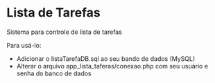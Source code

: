 # Lista de Tarefas
Sistema para controle de lista de tarefas

Para usá-lo: 
- Adicionar o listaTarefaDB.sql ao seu bando de dados (MySQL)
- Alterar o arquivo app_lista_taferas/conexao.php com seu usuário e senha do banco de dados

